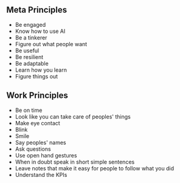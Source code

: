 ## Meta Principles
- Be engaged
- Know how to use AI
- Be a tinkerer
- Figure out what people want
- Be useful
- Be resilient
- Be adaptable
- Learn how you learn
- Figure things out

## Work Principles
- Be on time
- Look like you can take care of peoples' things
- Make eye contact
- Blink
- Smile
- Say peoples' names
- Ask questions
- Use open hand gestures
- When in doubt speak in short simple sentences
- Leave notes that make it easy for people to follow what you did
- Understand the KPIs